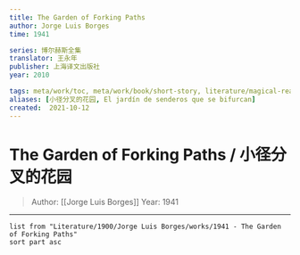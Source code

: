 ```yaml
---
title: The Garden of Forking Paths
author: Jorge Luis Borges
time: 1941

series: 博尔赫斯全集
translator: 王永年
publisher: 上海译文出版社
year: 2010

tags: meta/work/toc, meta/work/book/short-story, literature/magical-realism, literature/philosophical-fiction
aliases: [小径分叉的花园, El jardín de senderos que se bifurcan]
created:  2021-10-12
---
```


# The Garden of Forking Paths / 小径分叉的花园
> Author: [[Jorge Luis Borges]]
> Year: 1941

---

```dataview
list from "Literature/1900/Jorge Luis Borges/works/1941 - The Garden of Forking Paths"
sort part asc
```

